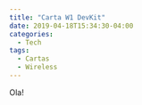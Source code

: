 ```yaml
---
title: "Carta W1 DevKit"
date: 2019-04-18T15:34:30-04:00
categories:
  - Tech
tags:
  - Cartas
  - Wireless
---
```

Ola!